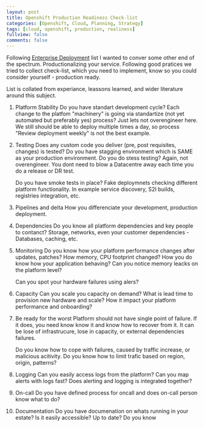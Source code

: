 ```yaml
---
layout: post
title: Openshift Production Readiness Check-list
categories: [Openshift, Cloud, Planning, Strategy]
tags: [cloud, openshift, production, realiness]
fullview: false
comments: false
---
```


Following [Enterprise Deployment](https://containers.ninja/openshift/deployment/planning/2017/08/15/enterprise-deployment.html) list I wanted to conver some other end of the spectrum. Productionalizing your service. Following good pratices we tried to collect check-list, which you need to implement, know so you could consider yourself - production ready. 

List is collated from experiance, leassons learned, and wider literature around this subject.

1. Platform Stability
    Do you have standart development cycle? Each change to the platfom "machinery" is going via standartize (not yet automated but preferably yes) process? Just lets not overengineer here. We still should be able to deploy multiple times a day, so process "Review deployment weekly" is not the best example.

2. Testing
    Does any custom code you deliver (pre, post  requisites, changes) is tested? Do you have stagging environment which is SAME as your production environment. Do you do stess testing? Again, not overengineer. You dont need to blow a Datacentre away each time you do a release or DR test.

    Do you have smoke tests in place? Fake deploymnets checking different platform functionality. In example service discovery, S2I builds, registries integration, etc.

3. Pipelines and delta
    How you differenciate your development, production deployment. 

4. Dependencies
    Do you know all platform dependencies and key people to contanct? Storage, networks, even your customer dependencies - Databases, caching, etc.

5. Monitoring
    Do you know how your platform performance changes after updates, patches? How memory, CPU footprint changed? How you do know how your application behaving? Can you notice memory leacks on the platform level?

    Can you spot your hardware failures using alers? 

6. Capacity
    Can you scale you capacity on demand? What is lead time to provision new hardware and scale? How it impact your platform performance and onboarding?

7. Be ready for the worst
    Platform should not have single point of failure. If it does, you need know know it and know how to recover from it. It can be lose of infrastrucure, lose in capacity, or external dependencies failures.

    Do you know how to cope with failures, caused by traffic increase, or malicious acitivity. Do you know how to limit trafic based on region, origin, patterns?

8. Logging
    Can you easily access logs from the platform? Can you map alerts with logs fast? Does alerting and logging is integrated together?

9. On-call
    Do you have defined process for oncall and does on-call person know what to do?

10. Documentation
    Do you have documenation on whats running in your estate? Is it easily accessible? Up to date? Do you know

